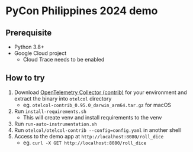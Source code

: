 # PyCon Philippines 2024 demo

## Prerequisite

* Python 3.8+
* Google Cloud project
  * Cloud Trace needs to be enabled

## How to try

1. Download [OpenTelemetry Collector (contrib)](https://github.com/open-telemetry/opentelemetry-collector-releases/releases/tag/v0.95.0) for your environment and extract the binary into `otelcol` directory
    * eg. `otelcol-contrib_0.95.0_darwin_arm64.tar.gz` for macOS
2. Run `install-requirements.sh`
    * This will create venv and install requirements to the venv
3. Run `run-auto-instrumentation.sh`
4. Run `otelcol/otelcol-contrib --config=config.yaml` in another shell
5. Access to the demo app at `http://localhost:8080/roll_dice`
    * eg. `curl -X GET http://localhost:8080/roll_dice`
